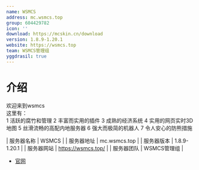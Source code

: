 ```yaml
---
name: WSMCS
address: mc.wsmcs.top
group: 604429782
icon: ''
download: https://mcskin.cn/download
version: 1.8.9-1.20.1
website: https://wsmcs.top
team: WSMCS管理组
yggdrasil: true
---
```


# 介绍
欢迎来到wsmcs  
这里有：  
1 活跃的腐竹和管理 
2 丰富而实用的插件 
3 成熟的经济系统 
4 实用的网页实时3D地图 
5 丝滑流畅的高配内地服务器 
6 强大而极简的机器人 
7 令人安心的防熊措施 

| 服务器名称 | WSMCS |
| 服务器地址 | mc.wsmcs.top |
| 服务器版本 | 1.8.9-1.20.1 |
| 服务器网站 | https://wsmcs.top/ |
| 服务器团队 | WSMCS管理组 |


- [官网](https://wsmcs.top/)